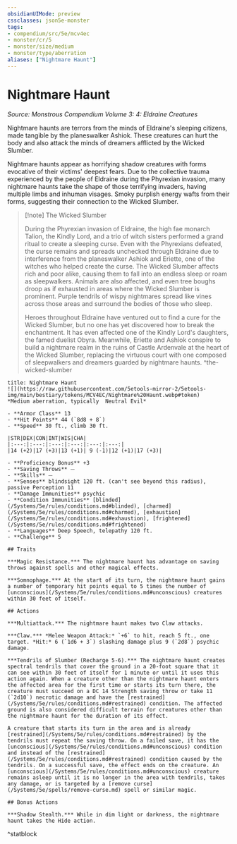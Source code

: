 ```yaml
---
obsidianUIMode: preview
cssclasses: json5e-monster
tags:
- compendium/src/5e/mcv4ec
- monster/cr/5
- monster/size/medium
- monster/type/aberration
aliases: ["Nightmare Haunt"]
---
```

# Nightmare Haunt
*Source: Monstrous Compendium Volume 3: 4: Eldraine Creatures*  

Nightmare haunts are terrors from the minds of Eldraine's sleeping citizens, made tangible by the planeswalker Ashiok. These creatures can hurt the body and also attack the minds of dreamers afflicted by the Wicked Slumber.

Nightmare haunts appear as horrifying shadow creatures with forms evocative of their victims' deepest fears. Due to the collective trauma experienced by the people of Eldraine during the Phyrexian invasion, many nightmare haunts take the shape of those terrifying invaders, having multiple limbs and inhuman visages. Smoky purplish energy wafts from their forms, suggesting their connection to the Wicked Slumber.

> [!note] The Wicked Slumber
> 
> During the Phyrexian invasion of Eldraine, the high fae monarch Talion, the Kindly Lord, and a trio of witch sisters performed a grand ritual to create a sleeping curse. Even with the Phyrexians defeated, the curse remains and spreads unchecked through Eldraine due to interference from the planeswalker Ashiok and Eriette, one of the witches who helped create the curse. The Wicked Slumber affects rich and poor alike, causing them to fall into an endless sleep or roam as sleepwalkers. Animals are also affected, and even tree boughs droop as if exhausted in areas where the Wicked Slumber is prominent. Purple tendrils of wispy nightmares spread like vines across those areas and surround the bodies of those who sleep.
> 
> Heroes throughout Eldraine have ventured out to find a cure for the Wicked Slumber, but no one has yet discovered how to break the enchantment. It has even affected one of the Kindly Lord's daughters, the famed duelist Obyra. Meanwhile, Eriette and Ashiok conspire to build a nightmare realm in the ruins of Castle Ardenvale at the heart of the Wicked Slumber, replacing the virtuous court with one composed of sleepwalkers and dreamers guarded by nightmare haunts.
^the-wicked-slumber

```ad-statblock
title: Nightmare Haunt
![](https://raw.githubusercontent.com/5etools-mirror-2/5etools-img/main/bestiary/tokens/MCV4EC/Nightmare%20Haunt.webp#token)
*Medium aberration, typically  Neutral Evil*

- **Armor Class** 13
- **Hit Points** 44 (`8d8 + 8`)
- **Speed** 30 ft., climb 30 ft.

|STR|DEX|CON|INT|WIS|CHA|
|:---:|:---:|:---:|:---:|:---:|:---:|
|14 (+2)|17 (+3)|13 (+1)| 9 (-1)|12 (+1)|17 (+3)|

- **Proficiency Bonus** +3
- **Saving Throws** ⏤
- **Skills** ⏤
- **Senses** blindsight 120 ft. (can't see beyond this radius), passive Perception 11
- **Damage Immunities** psychic
- **Condition Immunities** [blinded](/Systems/5e/rules/conditions.md#blinded), [charmed](/Systems/5e/rules/conditions.md#charmed), [exhaustion](/Systems/5e/rules/conditions.md#exhaustion), [frightened](/Systems/5e/rules/conditions.md#frightened)
- **Languages** Deep Speech, telepathy 120 ft.
- **Challenge** 5

## Traits

***Magic Resistance.*** The nightmare haunt has advantage on saving throws against spells and other magical effects.

***Somnophage.*** At the start of its turn, the nightmare haunt gains a number of temporary hit points equal to 5 times the number of [unconscious](/Systems/5e/rules/conditions.md#unconscious) creatures within 30 feet of itself.

## Actions

***Multiattack.*** The nightmare haunt makes two Claw attacks.

***Claw.*** *Melee Weapon Attack:* `+6` to hit, reach 5 ft., one target. *Hit:* 6 (`1d6 + 3`) slashing damage plus 9 (`2d8`) psychic damage.

***Tendrils of Slumber (Recharge 5-6).*** The nightmare haunt creates spectral tendrils that cover the ground in a 20-foot square that it can see within 30 feet of itself for 1 minute or until it uses this action again. When a creature other than the nightmare haunt enters the affected area for the first time or starts its turn there, the creature must succeed on a DC 14 Strength saving throw or take 11 (`2d10`) necrotic damage and have the [restrained](/Systems/5e/rules/conditions.md#restrained) condition. The affected ground is also considered difficult terrain for creatures other than the nightmare haunt for the duration of its effect.

A creature that starts its turn in the area and is already [restrained](/Systems/5e/rules/conditions.md#restrained) by the tendrils must repeat the saving throw. On a failed save, it has the [unconscious](/Systems/5e/rules/conditions.md#unconscious) condition and instead of the [restrained](/Systems/5e/rules/conditions.md#restrained) condition caused by the tendrils. On a successful save, the effect ends on the creature. An [unconscious](/Systems/5e/rules/conditions.md#unconscious) creature remains asleep until it is no longer in the area with tendrils, takes any damage, or is targeted by a [remove curse](/Systems/5e/spells/remove-curse.md) spell or similar magic.

## Bonus Actions

***Shadow Stealth.*** While in dim light or darkness, the nightmare haunt takes the Hide action.
```
^statblock